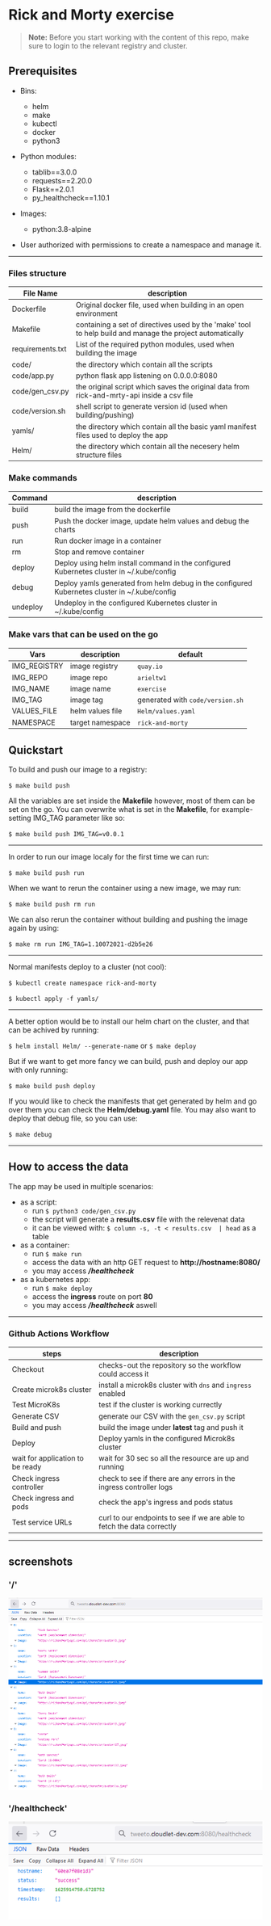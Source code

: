 # Rick and Morty exercise

> **Note:** Before you start working with the content of this repo, make sure to login to the relevant registry and cluster.

## Prerequisites
- Bins:
  - helm
  - make
  - kubectl
  - docker
  - python3

- Python modules:
  - tablib==3.0.0
  - requests==2.20.0
  - Flask==2.0.1
  - py_healthcheck==1.10.1

- Images:
	- python:3.8-alpine
	
- User authorized with permissions to create a namespace and manage it.

---


### Files structure
  
| **File Name** | **description** |
| --- | --- |
| Dockerfile | Original docker file, used when building in an open environment |
| Makefile | containing a set of directives used by the &#39;make&#39; tool to help build and manage the project automatically |
| requirements.txt | List of the required python modules, used when building the image |
| code/ | the directory which contain all the scripts |
| code/app.py | python flask app listening on 0.0.0.0:8080 |
| code/gen_csv.py | the original script which saves the original data from rick-and-mrty-api inside a csv file |
| code/version.sh | shell script to generate version id (used when building/pushing) |
| yamls/ | the directory which contain all the basic yaml manifest files used to deploy the app |
| Helm/ | the directory which contain all the necesery helm structure files |


### Make commands
  
| **Command** | **description** |
| --- | --- |
| build | build the image from the dockerfile |
| push | Push the docker image, update helm values and debug the charts |
| run | Run docker image in a container |
| rm | Stop and remove container |
| deploy | Deploy using helm install command in the configured Kubernetes cluster in ~/.kube/config |
| debug | Deploy yamls generated from helm debug in the configured Kubernetes cluster in ~/.kube/config |
| undeploy | Undeploy in the configured Kubernetes cluster in ~/.kube/config |


### Make vars that can be used on the go

| **Vars** | **description** | **default** |
| --- | --- | --- |
| IMG_REGISTRY | image registry | `quay.io` |
| IMG_REPO | image repo | `arieltw1` |
| IMG_NAME | image name | `exercise` |
| IMG_TAG | image tag | generated with `code/version.sh` |
| VALUES_FILE | helm values file | `Helm/values.yaml` |
| NAMESPACE | target namespace | `rick-and-morty` |


## Quickstart

To build and push our image to a registry:

`$ make build push` 


All the variables are set inside the **Makefile** however, most of them can be set on the go.
You can overwrite what is set in the **Makefile**, for example- setting IMG\_TAG parameter like so:

`$ make build push IMG_TAG=v0.0.1`

---

In order to run our image localy for the first time we can run:

`$ make build push run`


When we want to rerun the container using a new image, we may run:

`$ make build push rm run`


We can also rerun the container without building and pushing the image again by using:

`$ make rm run IMG_TAG=1.10072021-d2b5e26`

---
Normal manifests deploy to a cluster (not cool):

`$ kubectl create namespace rick-and-morty`

`$ kubectl apply -f yamls/`

---
A better option would be to install our helm chart on the cluster, and that can be achived by running:

`$ helm install Helm/ --generate-name`
or
`$ make deploy`


But if we want to get more fancy we can build, push and deploy our app with only running:

`$ make build push deploy`


If you would like to check the manifests that get generated by helm and go over them you can check the **Helm/debug.yaml** file.
You may also want to deploy that debug file, so you can use:

`$ make debug`


---

## How to access the data

The app may be used in multiple scenarios:

- as a script:
  - run `$ python3 code/gen_csv.py` 
  - the script will generate a **results.csv** file with the relevenat data
  - it can be viewed with: `$ column -s, -t < results.csv  | head` as a table
- as a container:
  - run `$ make run`
  - access the data with an http GET request to **http://hostname:8080/**
  - you may access ***/healthcheck*** 
- as a kubernetes app:
  - run `$ make deploy`
  - access the **ingress** route on port **80**
  - you may access ***/healthcheck*** aswell 


-----

### Github Actions Workflow
  
| **steps** | **description** |
| --- | --- |
| Checkout | checks-out the repository so the workflow could access it|
| Create microk8s cluster | install a microk8s cluster with `dns` and `ingress` enabled |
| Test MicroK8s | test if the cluster is working currectly |
| Generate CSV | generate our CSV with the `gen_csv.py` script |
| Build and push | build the image under **latest** tag and push it |
| Deploy  | Deploy yamls in the configured Microk8s cluster |
| wait for application to be ready | wait for 30 sec so all the resource are up and running |
| Check ingress controller  | check to see if there are any errors in the ingress controller logs |
| Check ingress and pods  | check the app's ingress and pods status |
| Test service URLs  | curl to our endpoints to see if we are able to fetch the data correctly |


-----

## screenshots
### '/'
![image info](./json.png)

### '/healthcheck'
![image info](./health.png)
